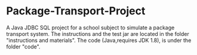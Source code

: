 # Package-Transport-Project
A Java JDBC SQL project for a school subject to simulate a package transport system. The instructions and the test jar are located in the folder "instructions and materials".
The code (Java,requires JDK 1.8), is under the folder "code".
